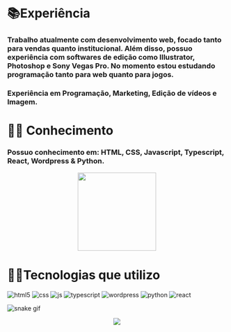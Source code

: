 # 📚Experiência
### Trabalho atualmente com desenvolvimento web, focado tanto para vendas quanto institucional. Além disso, possuo experiência com softwares de edição como Illustrator, Photoshop e Sony Vegas Pro. No momento estou estudando programação tanto para web quanto para jogos.
### Experiência em Programação, Marketing, Edição de vídeos e Imagem.

# 🧑🏻 Conhecimento
### Possuo conhecimento em: HTML, CSS, Javascript, Typescript, React, Wordpress & Python.

<div align="center">
  
  
  <img src="http://github-readme-streak-stats.herokuapp.com?user=NandoPla&theme=aura&hide_border=false&date_format=j%2Fn%5B%2FY%5D&locale=pt-br" height="180"/>
</div>

# 👨‍💻Tecnologias que utilizo

<div style="display: inline_block">

  <img align="center" alt="html5" src="https://img.shields.io/badge/HTML5-E34F26?style=for-the-badge&logo=html5&logoColor=white" />
  <img align="center" alt="css" src="https://img.shields.io/badge/CSS3-1572B6?style=for-the-badge&logo=css3&logoColor=white" />
  <img align="center" alt="js" src="https://img.shields.io/badge/JavaScript-F7DF1E?style=for-the-badge&logo=javascript&logoColor=black" />
  <img align="center" alt="typescript" src="https://img.shields.io/badge/TypeScript-007ACC?style=for-the-badge&logo=typescript&logoColor=white" />
  <img align="center" alt="wordpress" src="https://img.shields.io/badge/Wordpress-21759B?style=for-the-badge&logo=wordpress&logoColor=white" />
  <img align="center" alt="python" src="https://img.shields.io/badge/Python-14354C?style=for-the-badge&logo=python&logoColor=white" />
  <img align="center" alt="react" src="https://img.shields.io/badge/React-20232A?style=for-the-badge&logo=react&logoColor=61DAFB" />
  

![snake gif](https://github.com/NandoPla/NandoPla/blob/output/github-contribution-grid-snake.svg)
<p align="center">   <img alingn="center" src="https://profile-counter.glitch.me/NandoPla/count.svg" /></p>
